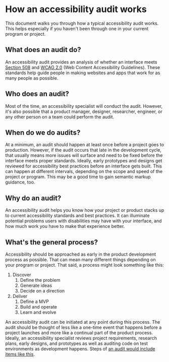 # How an accessibility audit works

This document walks you through how a typical accessibility audit works. This helps especially if you haven't been through one in your current program or project.

## What does an audit do? 
An accessibility audit provides an analysis of whether an interface meets [Section 508](https://www.section508.gov/) and [WCAG 2.0](https://www.w3.org/TR/WCAG20/) (Web Content Accessibility Guidelines). These standards help guide people in making websites and apps that work for as many people as possible.

## Who does an audit? 
Most of the time, an accessibility specialist will conduct the audit. However, it's also possible that a product manager, designer, researcher, engineer, or any other person on a team could perform the audit.

## When do we do audits? 
At a minimum, an audit should happen at least once before a project goes to production. However, if the audit occurs that late in the development cycle, that usually means more issues will surface and need to be fixed before the interface meets proper standards. Ideally, early prototypes and designs get reviewed for accessibility best practices before an interface gets built. This can happen at different intervals, depending on the scope and speed of the project or program. This may be a good time to gain semantic markup guidance, too.

## Why do an audit? 
An accessibility audit helps you know how your project or product stacks up to current accessibility standards and best practices. It can illuminate potential problems users with disabilities may have with your interface, and how much work you have to make that experience better.

## What's the general process? 
Accessibility should be approached as early in the product development process as possible. That can mean many different things depending on your program or project. That said, a process might look something like this:

1. Discover
    1. Define the problem
    1. Generate ideas
    1. Decide on a direction
1. Deliver
    1. Define a MVP
    1. Build and operate
    1. Learn and evolve

An accessibility audit can be initiated at any point during this process. The audit should be thought of less like a one-time event that happens before a project launches and more like a continual part of the product process. Ideally, an accessibility specialist reviews project requirements, research plans, early designs, and prototypes as well as auditing code on test environments as development happens. Steps of [an audit would include items like this](https://github.com/department-of-veterans-affairs/va.gov-team/blob/master/teams/vsa/accessibility/accessibility-dev-review-step-by-step.md).


